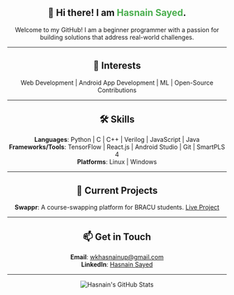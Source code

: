 <div align="center">

## 👋 Hi there! I am <span style="color: #4CAF50;">**Hasnain Sayed**</span>.

Welcome to my GitHub! I am a beginner programmer with a passion for building solutions that address real-world challenges.

---

## 💼 **Interests**
Web Development | Android App Development | ML | Open-Source Contributions

---

## 🛠 **Skills**
**Languages**: Python | C | C++ | Verilog | JavaScript | Java  
**Frameworks/Tools**: TensorFlow | React.js | Android Studio | Git | SmartPLS 4  
**Platforms**: Linux | Windows

---

## 🔧 **Current Projects**
**Swappr**: A course-swapping platform for BRACU students. [Live Project](https://swappr-bracu.web.app)

---

## 📫 **Get in Touch**
**Email**: [wkhasnainup@gmail.com](mailto:wkhasnainup@gmail.com)  
**LinkedIn**: [Hasnain Sayed](https://www.linkedin.com/in/has9sayed)

---

<picture>
  <source media="(prefers-color-scheme: dark)" srcset="https://github-readme-stats.vercel.app/api?username=has9sayed&show_icons=true&theme=github_dark">
  <source media="(prefers-color-scheme: light)" srcset="https://github-readme-stats.vercel.app/api?username=has9sayed&show_icons=true&theme=default">
  <img src="https://github-readme-stats.vercel.app/api?username=has9sayed&show_icons=true&theme=default" alt="Hasnain's GitHub Stats">
</picture>

</div>